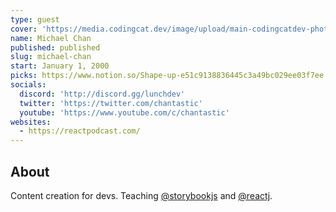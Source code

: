 ```yaml
---
type: guest
cover: 'https://media.codingcat.dev/image/upload/main-codingcatdev-photo/podcast-guest/chantastic'
name: Michael Chan
published: published
slug: michael-chan
start: January 1, 2000
picks: https://www.notion.so/Shape-up-e51c9138836445c3a49bc029ee03f7ee
socials:
  discord: 'http://discord.gg/lunchdev'
  twitter: 'https://twitter.com/chantastic'
  youtube: 'https://www.youtube.com/c/chantastic'
websites:
  - https://reactpodcast.com/
---
```


## About

Content creation for devs. Teaching [@storybookjs](https://twitter.com/storybookjs) and [@reactj](https://twitter.com/reactjs).
